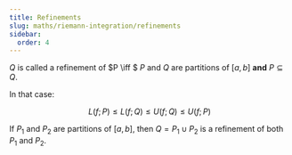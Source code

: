 ```yaml
---
title: Refinements
slug: maths/riemann-integration/refinements
sidebar:
  order: 4
---
```


$Q$ is called a refinement of $P \iff $ $P$ and $Q$ are partitions of $[a,b]$
**and** $P\subseteq Q$.

In that case:

```math
L(f;P)
\le
L(f;Q)
\le
U(f;Q)
\le
U(f;P)
```

If $P_1$ and $P_2$ are partitions of $[a,b]$, then $Q=P_1\cup P_2$ is a
refinement of both $P_1$ and $P_2$.
